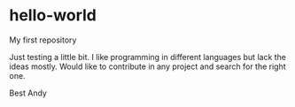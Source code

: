# hello-world
My first repository

Just testing a little bit. I like programming in different languages but lack the ideas mostly.
Would like to contribute in any project and search for the right one.

Best
Andy
